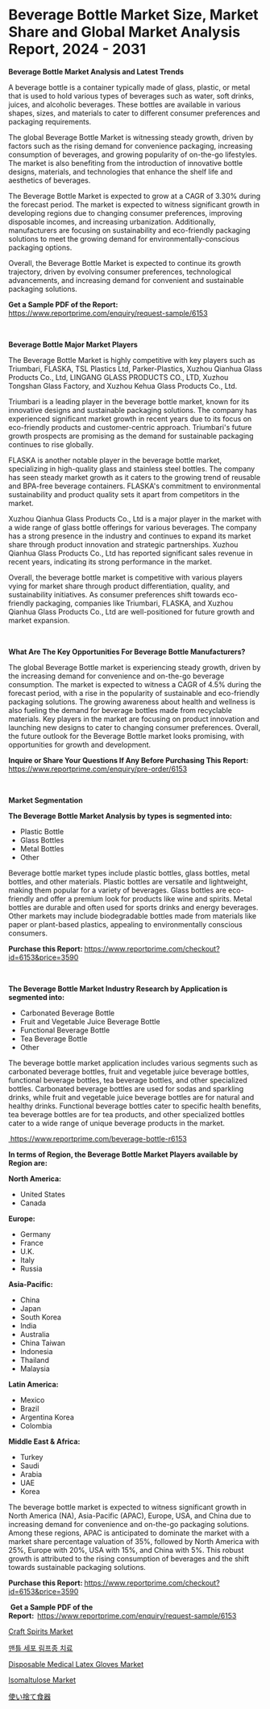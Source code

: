 <p><h1>Beverage Bottle Market Size, Market Share and Global Market Analysis Report, 2024 - 2031</h1></p><p><strong>Beverage Bottle Market Analysis and Latest Trends</strong></p>
<p><p>A beverage bottle is a container typically made of glass, plastic, or metal that is used to hold various types of beverages such as water, soft drinks, juices, and alcoholic beverages. These bottles are available in various shapes, sizes, and materials to cater to different consumer preferences and packaging requirements.</p><p>The global Beverage Bottle Market is witnessing steady growth, driven by factors such as the rising demand for convenience packaging, increasing consumption of beverages, and growing popularity of on-the-go lifestyles. The market is also benefiting from the introduction of innovative bottle designs, materials, and technologies that enhance the shelf life and aesthetics of beverages.</p><p>The Beverage Bottle Market is expected to grow at a CAGR of 3.30% during the forecast period. The market is expected to witness significant growth in developing regions due to changing consumer preferences, improving disposable incomes, and increasing urbanization. Additionally, manufacturers are focusing on sustainability and eco-friendly packaging solutions to meet the growing demand for environmentally-conscious packaging options.</p><p>Overall, the Beverage Bottle Market is expected to continue its growth trajectory, driven by evolving consumer preferences, technological advancements, and increasing demand for convenient and sustainable packaging solutions.</p></p>
<p><strong>Get a Sample PDF of the Report:&nbsp;</strong> <a href="https://www.reportprime.com/enquiry/request-sample/6153">https://www.reportprime.com/enquiry/request-sample/6153</a></p>
<p>&nbsp;</p>
<p><strong>Beverage Bottle Major Market Players</strong></p>
<p><p>The Beverage Bottle Market is highly competitive with key players such as Triumbari, FLASKA, TSL Plastics Ltd, Parker-Plastics, Xuzhou Qianhua Glass Products Co., Ltd, LINGANG GLASS PRODUCTS CO., LTD, Xuzhou Tongshan Glass Factory, and Xuzhou Kehua Glass Products Co., Ltd. </p><p>Triumbari is a leading player in the beverage bottle market, known for its innovative designs and sustainable packaging solutions. The company has experienced significant market growth in recent years due to its focus on eco-friendly products and customer-centric approach. Triumbari's future growth prospects are promising as the demand for sustainable packaging continues to rise globally.</p><p>FLASKA is another notable player in the beverage bottle market, specializing in high-quality glass and stainless steel bottles. The company has seen steady market growth as it caters to the growing trend of reusable and BPA-free beverage containers. FLASKA's commitment to environmental sustainability and product quality sets it apart from competitors in the market.</p><p>Xuzhou Qianhua Glass Products Co., Ltd is a major player in the market with a wide range of glass bottle offerings for various beverages. The company has a strong presence in the industry and continues to expand its market share through product innovation and strategic partnerships. Xuzhou Qianhua Glass Products Co., Ltd has reported significant sales revenue in recent years, indicating its strong performance in the market.</p><p>Overall, the beverage bottle market is competitive with various players vying for market share through product differentiation, quality, and sustainability initiatives. As consumer preferences shift towards eco-friendly packaging, companies like Triumbari, FLASKA, and Xuzhou Qianhua Glass Products Co., Ltd are well-positioned for future growth and market expansion.</p></p>
<p>&nbsp;</p>
<p><strong>What Are The Key Opportunities For Beverage Bottle Manufacturers?</strong></p>
<p><p>The global Beverage Bottle market is experiencing steady growth, driven by the increasing demand for convenience and on-the-go beverage consumption. The market is expected to witness a CAGR of 4.5% during the forecast period, with a rise in the popularity of sustainable and eco-friendly packaging solutions. The growing awareness about health and wellness is also fueling the demand for beverage bottles made from recyclable materials. Key players in the market are focusing on product innovation and launching new designs to cater to changing consumer preferences. Overall, the future outlook for the Beverage Bottle market looks promising, with opportunities for growth and development.</p></p>
<p><strong>Inquire or Share Your Questions If Any Before Purchasing This Report:</strong> <a href="https://www.reportprime.com/enquiry/pre-order/6153">https://www.reportprime.com/enquiry/pre-order/6153</a></p>
<p>&nbsp;</p>
<p><strong>Market Segmentation</strong></p>
<p><strong>The Beverage Bottle Market Analysis by types is segmented into:</strong></p>
<p><ul><li>Plastic Bottle</li><li>Glass Bottles</li><li>Metal Bottles</li><li>Other</li></ul></p>
<p><p>Beverage bottle market types include plastic bottles, glass bottles, metal bottles, and other materials. Plastic bottles are versatile and lightweight, making them popular for a variety of beverages. Glass bottles are eco-friendly and offer a premium look for products like wine and spirits. Metal bottles are durable and often used for sports drinks and energy beverages. Other markets may include biodegradable bottles made from materials like paper or plant-based plastics, appealing to environmentally conscious consumers.</p></p>
<p><strong>Purchase this Report:&nbsp;</strong><a href="https://www.reportprime.com/checkout?id=6153&price=3590">https://www.reportprime.com/checkout?id=6153&price=3590</a></p>
<p>&nbsp;</p>
<p><strong>The Beverage Bottle Market Industry Research by Application is segmented into:</strong></p>
<p><ul><li>Carbonated Beverage Bottle</li><li>Fruit and Vegetable Juice Beverage Bottle</li><li>Functional Beverage Bottle</li><li>Tea Beverage Bottle</li><li>Other</li></ul></p>
<p><p>The beverage bottle market application includes various segments such as carbonated beverage bottles, fruit and vegetable juice beverage bottles, functional beverage bottles, tea beverage bottles, and other specialized bottles. Carbonated beverage bottles are used for sodas and sparkling drinks, while fruit and vegetable juice beverage bottles are for natural and healthy drinks. Functional beverage bottles cater to specific health benefits, tea beverage bottles are for tea products, and other specialized bottles cater to a wide range of unique beverage products in the market.</p></p>
<p><a href="https://www.reportprime.com/beverage-bottle-r6153">&nbsp;https://www.reportprime.com/beverage-bottle-r6153</a></p>
<p><strong>In terms of Region, the Beverage Bottle Market Players available by Region are:</strong></p>
<p>
    <p> <strong> North America: </strong>
        <ul>
            <li>United States</li>
            <li>Canada</li>
        </ul>
        </p> 
    <p> <strong> Europe: </strong>
        <ul>
            <li>Germany</li>
            <li>France</li>
            <li>U.K.</li>
            <li>Italy</li>
            <li>Russia</li>
        </ul>
        </p> 
    <p> <strong> Asia-Pacific: </strong>
        <ul>
            <li>China</li>
            <li>Japan</li>
            <li>South Korea</li>
            <li>India</li>
            <li>Australia</li>
            <li>China Taiwan</li>
            <li>Indonesia</li>
            <li>Thailand</li>
            <li>Malaysia</li>
        </ul>
        </p> 
    <p> <strong> Latin America: </strong>
        <ul>
            <li>Mexico</li>
            <li>Brazil</li>
            <li>Argentina Korea</li>
            <li>Colombia</li>
        </ul>
        </p> 
    <p> <strong> Middle East & Africa: </strong>
        <ul>
            <li>Turkey</li>
            <li>Saudi</li>
            <li>Arabia</li>
            <li>UAE</li>
            <li>Korea</li>
        </ul>
    </p>
    </p>
<p><p>The beverage bottle market is expected to witness significant growth in North America (NA), Asia-Pacific (APAC), Europe, USA, and China due to increasing demand for convenience and on-the-go packaging solutions. Among these regions, APAC is anticipated to dominate the market with a market share percentage valuation of 35%, followed by North America with 25%, Europe with 20%, USA with 15%, and China with 5%. This robust growth is attributed to the rising consumption of beverages and the shift towards sustainable packaging solutions.</p></p>
<p><strong>Purchase this Report: </strong><a href="https://www.reportprime.com/checkout?id=6153&price=3590">https://www.reportprime.com/checkout?id=6153&price=3590</a></p>
<p>&nbsp;<strong>Get a Sample PDF of the Report:&nbsp;&nbsp;</strong><a href="https://www.reportprime.com/enquiry/request-sample/6153">https://www.reportprime.com/enquiry/request-sample/6153</a></p>
<p><strong></strong></p>
<p><p><a href="https://github.com/joannagoyvaerts/Market-Research-Report-List-2/blob/main/craft-spirits-market.md">Craft Spirits Market</a></p><p><a href="https://github.com/GabrielBlanda5656/Market-Research-Report-List-1/blob/main/737503571332.md">맨틀 세포 림프종 치료</a></p><p><a href="https://issuu.com/reportprime-2/docs/disposable-medical-latex-gloves-market-size-2030.p">Disposable Medical Latex Gloves Market</a></p><p><a href="https://github.com/lubmix/Market-Research-Report-List-2/blob/main/isomaltulose-market.md">Isomaltulose Market</a></p><p><a href="https://github.com/AdellaPrice2023/Market-Research-Report-List-1/blob/main/492779074860.md">使い捨て食器</a></p></p>